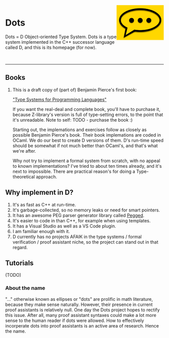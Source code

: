 <img width="150" align="right" src="img/comment-bubble-dots.png" />

# Dots
Dots = D Object-oriented Type System.   Dots is a type system implemented in the C++ successor language called D, and this is its homepage (for now).

<br/>

---


## Books
1. This is a draft copy of (part of) Benjamin Pierce's first book:

   ["Type Systems for Programming Languages"](doc/pierce_book.pdf)
   
   If you want the real-deal and complete book, you'll have to purchase it,
   because Z-library's version is full of type-setting errors, to the point
   that it's unreadable.  Note to self: TODO - purchase the book :)
   
   Starting out, the implemations and exercises follow as closely as possible Benjamin Pierce's book.  Their book implemations are coded in OCaml.  We do our best to create D versions of them.  D's run-time speed should be somewhat if not much better than OCaml's, and that's what we're after.
   
   Why not try to implement a formal system from scratch, with no appeal to known implementations?  I've tried to about ten times already, and it's next to impossible.  There are practical reason's for doing a Type-theoretical approach.



## Why implement in D?
1. It's as fast as C++ at run-time.
2. It's garbage-collected, so no memory leaks or need for smart pointers.  
3. It has an awesome PEG parser generator library called [Pegged](https://github.com/PhilippeSigaud/Pegged).
4. It's easier to code in than C++, for example when using templates.
5. It has a Visual Studio as well as a VS Code plugin. 
6. I am familiar enough with it.
7. D currently has no projects AFAIK in the type systems / formal verification / proof assistant niche, so the project can stand out in that regard.


## Tutorials
(TODO)


### About the name
"..." otherwise known as ellipses or "dots" are prolific in math literature, because they make sense naturally.  However, their presence in current proof assistants is relatively null.  One day the Dots project hopes to rectify this issue.  After all, many proof assistant syntaxes could make a lot more sense to the human reader if dots were allowed.  How to effectively incorperate dots into proof assistants is an active area of research. Hence the name.  
